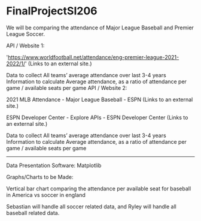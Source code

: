 # FinalProjectSI206

We will be comparing the attendance of Major League Baseball and Premier League Soccer.

API / Website 1:

'https://www.worldfootball.net/attendance/eng-premier-league-2021-2022/1/' (Links to an external site.) 

Data to collect
All teams’ average attendance over last 3-4 years
Information to calculate
Average attendance, as a ratio of attendance per game / available seats per game
API / Website 2:

2021 MLB Attendance - Major League Baseball - ESPN (Links to an external site.)

ESPN Developer Center - Explore APIs - ESPN Developer Center (Links to an external site.)

Data to collect
All teams’ average attendance over last 3-4 years
Information to calculate
Average attendance, as a ratio of attendance per game / available seats per game
_________________





Data Presentation Software: Matplotlib

 

Graphs/Charts to be Made:

Vertical bar chart comparing the attendance per available seat for baseball in America vs soccer in england
 

Sebastian will handle all soccer related data, and Ryley will handle all baseball related data.
